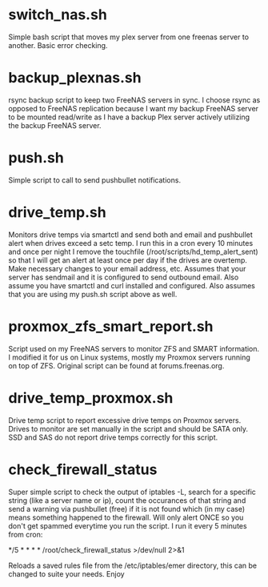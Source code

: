 # switch_nas.sh
Simple bash script that moves my plex server from one freenas server to another. Basic error checking.

# backup_plexnas.sh
rsync backup script to keep two FreeNAS servers in sync. I choose rsync as opposed to FreeNAS replication because I want my backup FreeNAS server to be mounted read/write as I have a backup Plex server actively utilizing the backup FreeNAS server.

# push.sh
Simple script to call to send pushbullet notifications.

# drive_temp.sh
Monitors drive temps via smartctl and send both and email and pushbullet alert when drives exceed a setc temp. I run this in a cron every 10 minutes and once per night I remove the touchfile (/root/scripts/hd_temp_alert_sent) so that I will get an alert at least once per day if the drives are overtemp. Make necessary changes to your email address, etc. Assumes that your server has sendmail and it is configured to send outbound email. Also assume you have smartctl and curl installed and configured. Also assumes that you are using my push.sh script above as well.

# proxmox_zfs_smart_report.sh
Script used on my FreeNAS servers to monitor ZFS and SMART information. I modified it for us on Linux systems, mostly my Proxmox servers running on top of ZFS. Original script can be found at forums.freenas.org.

# drive_temp_proxmox.sh
Drive temp script to report excessive drive temps on Proxmox servers. Drives to monitor are set manually in the script and should be SATA only. SSD and SAS do not report drive temps correctly for this script.

# check_firewall_status
Super simple script to check the output of iptables -L, search for a specific string (like a server name or ip),
count the occurances of that string and send a warning via pushbullet (free) if it is not found which (in my case)
means something happened to the firewall. Will only alert ONCE so you don't get spammed everytime you run the script. 
I run it every 5 minutes from cron:

*/5 * * * * /root/check_firewall_status >/dev/null 2>&1

 Reloads a saved rules file from the /etc/iptables/emer directory,
 this can be changed to suite your needs. Enjoy
